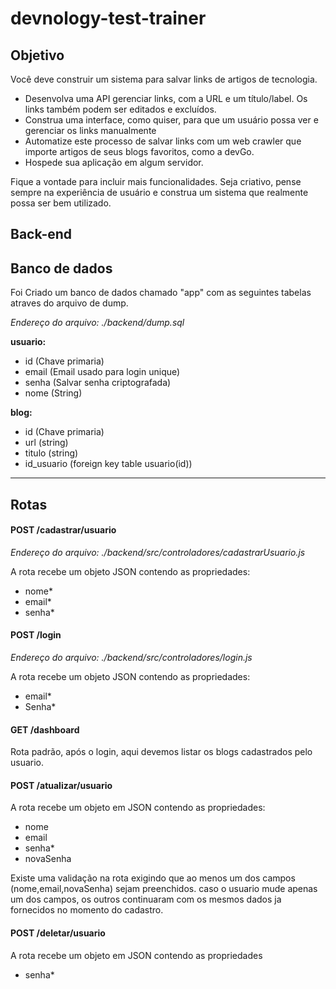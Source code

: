 # devnology-test-trainer

## Objetivo

Você deve construir um sistema para salvar links de artigos de tecnologia.

- Desenvolva uma API gerenciar links, com a URL e um título/label. Os links também podem ser editados e excluídos.
- Construa uma interface, como quiser, para que um usuário possa ver e gerenciar os links manualmente
- Automatize este processo de salvar links com um web crawler que importe artigos de seus blogs favoritos, como a devGo.
- Hospede sua aplicação em algum servidor.

Fique a vontade para incluir mais funcionalidades. Seja criativo, pense sempre na experiência de usuário e construa um sistema que realmente possa ser bem utilizado.

## Back-end

## Banco de dados

Foi Criado um banco de dados chamado "app" com as seguintes tabelas atraves do arquivo de dump.

_Endereço do arquivo: ./backend/dump.sql_

**usuario:**

- id (Chave primaria)
- email (Email usado para login unique)
- senha (Salvar senha criptografada)
- nome (String)

**blog:**

- id (Chave primaria)
- url (string)
- titulo (string)
- id_usuario (foreign key table usuario(id))

---

## Rotas

#### **POST /cadastrar/usuario**

_Endereço do arquivo: ./backend/src/controladores/cadastrarUsuario.js_

A rota recebe um objeto JSON contendo as propriedades:

- nome\*
- email\*
- senha\*

#### **POST /login**

_Endereço do arquivo: ./backend/src/controladores/login.js_

A rota recebe um objeto JSON contendo as propriedades:

- email\*
- Senha\*

#### **GET /dashboard**

Rota padrão, após o login, aqui devemos listar os blogs cadastrados pelo usuario.

#### **POST /atualizar/usuario**

A rota recebe um objeto em JSON contendo as propriedades:

- nome
- email
- senha\*
- novaSenha

Existe uma validação na rota exigindo que ao menos um dos campos (nome,email,novaSenha) sejam preenchidos. caso o usuario mude apenas um dos campos, os outros continuaram com os mesmos dados ja fornecidos no momento do cadastro.

#### **POST /deletar/usuario**

A rota recebe um objeto em JSON contendo as propriedades

- senha\*

